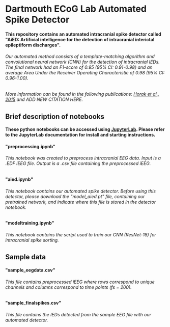 # Dartmouth ECoG Lab Automated Spike Detector

#### This repository contains an automated intracranial spike detector called "AiED: Artificial intelligence for the detection of intracranial interictal epileptiform discharges". 


###### Our automated method consists of a template-matching algorithm and convolutional neural network (CNN) for the detection of intracranial IEDs. The final network had an F1-score of 0.95 (95% CI: 0.91-0.98) and an average Area Under the Receiver Operating Characteristic of 0.98 (95% CI: 0.96-1.00). 
###### More information can be found in the following publications: [Horak et al., 2015](https://www.spiedigitallibrary.org/conference-proceedings-of-spie/9600/96000N/Implementation-and-evaluation-of-an-interictal-spike-detector/10.1117/12.2189248.full?SSO=1) and ADD NEW CITATION HERE.


## Brief description of notebooks
#### These python notebooks can be accessed using [JupyterLab](https://jupyterlab.readthedocs.io/en/stable/#). Please refer to the JupyterLab documentation for install and starting instructions. 

#### "preprocessing.ipynb"
###### This notebook was created to preprocess intracranial EEG data. Input is a .EDF iEEG file. Output is a .csv file containing the preprocessed iEEG.
#### "aied.ipynb" 
###### This notebook contains our automated spike detector. Before using this detector, please download the "model_aied.pt" file, containing our pretrained network, and indicate where this file is stored in the detector notebook.
#### "modeltraining.ipynb"
###### This notebook contains the script used to train our CNN (ResNet-18) for intracranial spike sorting. 

## Sample data
#### "sample_eegdata.csv" 
###### This file contains preprocessed iEEG where rows correspond to unique channels and columns correspond to time points (fs = 200). 
#### "sample_finalspikes.csv"
###### This file contains the IEDs detected from the sample EEG file with our automated detector. 

